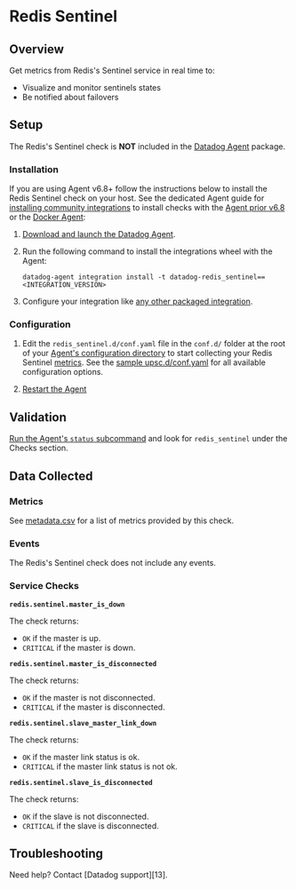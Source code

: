# Redis Sentinel

## Overview

Get metrics from Redis's Sentinel service in real time to:

- Visualize and monitor sentinels states
- Be notified about failovers

## Setup

The Redis's Sentinel check is **NOT** included in the [Datadog Agent][1] package.

### Installation

If you are using Agent v6.8+ follow the instructions below to install the Redis Sentinel check on your host. See the dedicated Agent guide for [installing community integrations][2] to install checks with the [Agent prior v6.8][3] or the [Docker Agent][4]:

1. [Download and launch the Datadog Agent][5].
2. Run the following command to install the integrations wheel with the Agent:

   ```shell
   datadog-agent integration install -t datadog-redis_sentinel==<INTEGRATION_VERSION>
   ```

3. Configure your integration like [any other packaged integration][6].

### Configuration

1. Edit the `redis_sentinel.d/conf.yaml` file in the `conf.d/` folder at the root of your [Agent's configuration directory][7] to start collecting your Redis Sentinel [metrics](#metrics).
   See the [sample upsc.d/conf.yaml][8] for all available configuration options.

2. [Restart the Agent][9]

## Validation

[Run the Agent's `status` subcommand][10] and look for `redis_sentinel` under the Checks section.

## Data Collected

### Metrics

See [metadata.csv][11] for a list of metrics provided by this check.

### Events

The Redis's Sentinel check does not include any events.

### Service Checks

**`redis.sentinel.master_is_down`**

The check returns:

- `OK` if the master is up.
- `CRITICAL` if the master is down.

**`redis.sentinel.master_is_disconnected`**

The check returns:

- `OK` if the master is not disconnected.
- `CRITICAL` if the master is disconnected.

**`redis.sentinel.slave_master_link_down`**

The check returns:

- `OK` if the master link status is ok.
- `CRITICAL` if the master link status is not ok.

**`redis.sentinel.slave_is_disconnected`**

The check returns:

- `OK` if the slave is not disconnected.
- `CRITICAL` if the slave is disconnected.

## Troubleshooting

Need help? Contact [Datadog support][13].

[1]: https://app.datadoghq.com/account/settings#agent
[2]: https://docs.datadoghq.com/agent/guide/community-integrations-installation-with-docker-agent/
[3]: https://docs.datadoghq.com/agent/guide/community-integrations-installation-with-docker-agent/?tab=agentpriorto68
[4]: https://docs.datadoghq.com/agent/guide/community-integrations-installation-with-docker-agent/?tab=docker
[5]: https://app.datadoghq.com/account/settings#agent
[6]: https://docs.datadoghq.com/getting_started/integrations/
[7]: https://docs.datadoghq.com/agent/guide/agent-configuration-files/#agent-configuration-directory
[8]: https://github.com/DataDog/integrations-extras/blob/master/redis_sentinel/datadog_checks/redis_sentinel/data/conf.yaml.example
[9]: https://docs.datadoghq.com/agent/guide/agent-commands/#start-stop-and-restart-the-agent
[10]: https://docs.datadoghq.com/agent/guide/agent-commands/#service-status
[11]: https://github.com/DataDog/integrations-extras/blob/master/redis_sentinel/metadata.csv
[12]: http://docs.datadoghq.com/help
